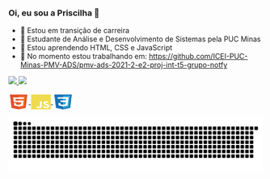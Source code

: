 ### Oi, eu sou a Priscilha 👋



- 🔭 Estou em transição de carreira
- 📖 Estudante de Análise e Desenvolvimento de Sistemas pela PUC Minas
- 🌱 Estou aprendendo HTML, CSS e JavaScript
- 🔎 No momento estou trabalhando em: https://github.com/ICEI-PUC-Minas-PMV-ADS/pmv-ads-2021-2-e2-proj-int-t5-grupo-notfy

 <div>
  <a href="https://github.com/priscilha">
  <img height="160em" src="https://github-readme-stats.vercel.app/api?username=priscilha&show_icons=true&theme=tokyonight&include_all_commits=true&count_private=true"/>
  <img height="160em" src="https://github-readme-stats.vercel.app/api/top-langs/?username=priscilha&layout=compact&langs_count=7&theme=tokyonight"/>
</div>

  <div style="display: inline_block"><br>
   <img align="center" alt="Pri-HTML" height="30" width="40" src="https://raw.githubusercontent.com/devicons/devicon/master/icons/html5/html5-original.svg">
   <img align="center" alt="Pri-Js" height="30" width="40" src="https://raw.githubusercontent.com/devicons/devicon/master/icons/javascript/javascript-plain.svg">
   <img align="center" alt="Pri-CSS" height="30" width="40" src="https://raw.githubusercontent.com/devicons/devicon/master/icons/css3/css3-original.svg">
 </div>
  
![Snake animation](https://github.com/priscilha/priscilha/blob/output/github-contribution-grid-snake.svg)
